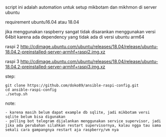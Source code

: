 script ini adalah automation untuk setup mikbotam dan mikhmon di server ubuntu

requirement
ubuntu16.04 atau 18.04

jika menggunakan raspberry sangat tidak disarankan menggunakan versi 64bit karena ada dependency yang tidak ada di versi ubuntu arm64

raspi 2
http://cdimage.ubuntu.com/ubuntu/releases/18.04/release/ubuntu-18.04.2-preinstalled-server-armhf+raspi2.img.xz

raspi 3
http://cdimage.ubuntu.com/ubuntu/releases/18.04/release/ubuntu-18.04.2-preinstalled-server-armhf+raspi3.img.xz


step:
```
git clone https://github.com/doko89/ansible-raspi-config.git
cd ansible-raspi-config
./setup.sh
```

note:
```
- karena masih belum dapat example db sqlite, jadi mikbotam versi sqlite belum bisa digunakan
- polling bot telegram dijalankan menggunakan service supervisor, jadi jika ada perubahan silahkan restart supervisornya, kalau ngga tau sama sekali cara gampangnya restart aja raspberry/vm nya
```


